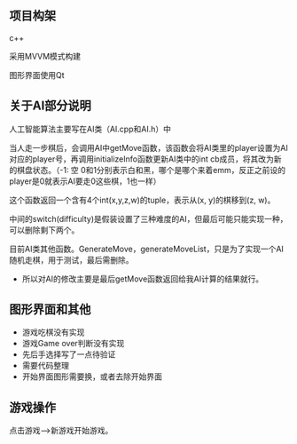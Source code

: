 ## 项目构架

c++

采用MVVM模式构建

图形界面使用Qt

## 关于AI部分说明

人工智能算法主要写在AI类（AI.cpp和AI.h）中

当人走一步棋后，会调用AI中getMove函数，该函数会将AI类里的player设置为AI对应的player号，再调用initializeInfo函数更新AI类中的int cb成员，将其改为新的棋盘状态。（-1: 空 0和1分别表示白和黑，哪个是哪个来着emm，反正之前设的player是0就表示AI要走0这些棋，1也一样）

这个函数返回一个含有4个int(x,y,z,w)的tuple，表示从(x, y)的棋移到(z, w)。

中间的switch(difficulty)是假装设置了三种难度的AI，但最后可能只能实现一种，可以删除剩下两个。

目前AI类其他函数。GenerateMove，generateMoveList，只是为了实现一个AI随机走棋，用于测试，最后需删除。

- 所以对AI的修改主要是最后getMove函数返回给我AI计算的结果就行。

## 图形界面和其他

- 游戏吃棋没有实现
- 游戏Game over判断没有实现
- 先后手选择写了一点待验证
- 需要代码整理
- 开始界面图形需要换，或者去除开始界面

## 游戏操作

点击游戏—>新游戏开始游戏。
